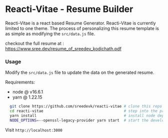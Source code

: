 # Reacti-Vitae - Resume Builder
Reacti-Vitae is a react based Resume Generator. Reacti-Vitae is 
currently limited to one theme. The process of personalizing this resume template is
as simple as modifying the `src/data.js` file.

checkout the full resume at : https://www.sree.dev/resume_of_sreedev_kodichath.pdf

### Usage

Modify the `src/data.js` file to update the data on the generated resume.

Requirements:
- node @ v16.6.1
- yarn @ 1.22.15

```sh
  git clone https://github.com/sreedevk/reacti-vitae # clone this repo
  cd reacti-vitae                                    # step into the project dir
  yarn install                                       # install node dependencies
  NODE_OPTIONS=--openssl-legacy-provider yarn start  # start the development server
```

Visit `http://localhost:3000`
